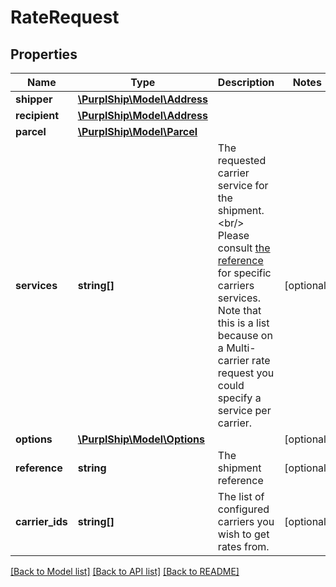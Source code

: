 # RateRequest

## Properties
Name | Type | Description | Notes
------------ | ------------- | ------------- | -------------
**shipper** | [**\PurplShip\Model\Address**](Address.md) |  | 
**recipient** | [**\PurplShip\Model\Address**](Address.md) |  | 
**parcel** | [**\PurplShip\Model\Parcel**](Parcel.md) |  | 
**services** | **string[]** | The requested carrier service for the shipment.&lt;br/&gt; Please consult [the reference](../Api/Utils.md#references) for specific carriers services.  Note that this is a list because on a Multi-carrier rate request you could specify a service per carrier. | [optional] 
**options** | [**\PurplShip\Model\Options**](Options.md) |  | [optional] 
**reference** | **string** | The shipment reference | [optional] 
**carrier_ids** | **string[]** | The list of configured carriers you wish to get rates from. | [optional] 

[[Back to Model list]](../../README.md#documentation-for-models) [[Back to API list]](../../README.md#documentation-for-api-endpoints) [[Back to README]](../../README.md)



